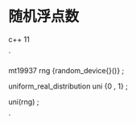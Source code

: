 # 随机浮点数

c++ 11 

` 

mt19937 rng {random_device{}()} ;

  uniform_real_distribution<double> uni {0 , 1} ;

uni(rng) ;

`

